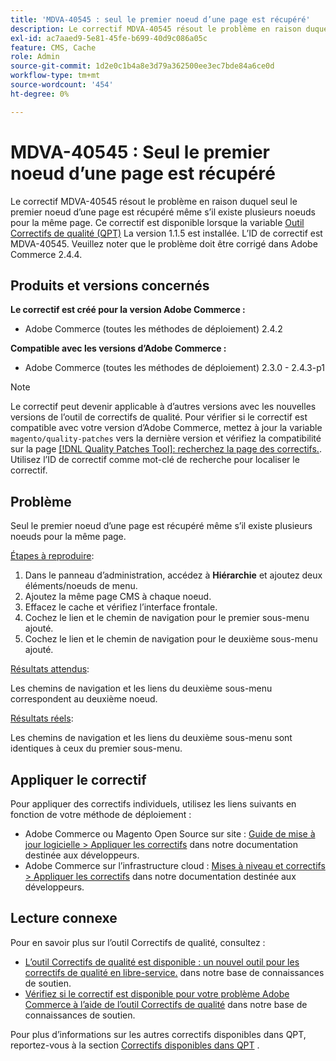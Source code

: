 ```yaml
---
title: 'MDVA-40545 : seul le premier noeud d’une page est récupéré'
description: Le correctif MDVA-40545 résout le problème en raison duquel seul le premier noeud d’une page est récupéré même s’il existe plusieurs noeuds pour la même page. Ce correctif est disponible lorsque l’[outil de correctifs de qualité (QPT)](/help/announcements/adobe-commerce-announcements/magento-quality-patches-released-new-tool-to-self-serve-quality-patches.md) 1.1.5 est installé. L’ID de correctif est MDVA-40545. Veuillez noter que le problème doit être corrigé dans Adobe Commerce 2.4.4.
exl-id: ac7aaed9-5e81-45fe-b699-40d9c086a05c
feature: CMS, Cache
role: Admin
source-git-commit: 1d2e0c1b4a8e3d79a362500ee3ec7bde84a6ce0d
workflow-type: tm+mt
source-wordcount: '454'
ht-degree: 0%

---
```


# MDVA-40545 : Seul le premier noeud d’une page est récupéré

Le correctif MDVA-40545 résout le problème en raison duquel seul le premier noeud d’une page est récupéré même s’il existe plusieurs noeuds pour la même page. Ce correctif est disponible lorsque la variable [Outil Correctifs de qualité (QPT)](/help/announcements/adobe-commerce-announcements/magento-quality-patches-released-new-tool-to-self-serve-quality-patches.md) La version 1.1.5 est installée. L’ID de correctif est MDVA-40545. Veuillez noter que le problème doit être corrigé dans Adobe Commerce 2.4.4.

## Produits et versions concernés

**Le correctif est créé pour la version Adobe Commerce :**

* Adobe Commerce (toutes les méthodes de déploiement) 2.4.2

**Compatible avec les versions d’Adobe Commerce :**

* Adobe Commerce (toutes les méthodes de déploiement) 2.3.0 - 2.4.3-p1

>[!NOTE]
>
>Le correctif peut devenir applicable à d’autres versions avec les nouvelles versions de l’outil de correctifs de qualité. Pour vérifier si le correctif est compatible avec votre version d’Adobe Commerce, mettez à jour la variable `magento/quality-patches` vers la dernière version et vérifiez la compatibilité sur la page [[!DNL Quality Patches Tool]: recherchez la page des correctifs.](https://devdocs.magento.com/quality-patches/tool.html#patch-grid). Utilisez l’ID de correctif comme mot-clé de recherche pour localiser le correctif.

## Problème

Seul le premier noeud d’une page est récupéré même s’il existe plusieurs noeuds pour la même page.

<u>Étapes à reproduire</u>:

1. Dans le panneau d’administration, accédez à **Hiérarchie** et ajoutez deux éléments/noeuds de menu.
1. Ajoutez la même page CMS à chaque noeud.
1. Effacez le cache et vérifiez l’interface frontale.
1. Cochez le lien et le chemin de navigation pour le premier sous-menu ajouté.
1. Cochez le lien et le chemin de navigation pour le deuxième sous-menu ajouté.

<u>Résultats attendus</u>:

Les chemins de navigation et les liens du deuxième sous-menu correspondent au deuxième noeud.

<u>Résultats réels</u>:

Les chemins de navigation et les liens du deuxième sous-menu sont identiques à ceux du premier sous-menu.

## Appliquer le correctif

Pour appliquer des correctifs individuels, utilisez les liens suivants en fonction de votre méthode de déploiement :

* Adobe Commerce ou Magento Open Source sur site : [Guide de mise à jour logicielle > Appliquer les correctifs](https://devdocs.magento.com/guides/v2.4/comp-mgr/patching/mqp.html) dans notre documentation destinée aux développeurs.
* Adobe Commerce sur l’infrastructure cloud : [Mises à niveau et correctifs > Appliquer les correctifs](https://devdocs.magento.com/cloud/project/project-patch.html) dans notre documentation destinée aux développeurs.

## Lecture connexe

Pour en savoir plus sur l’outil Correctifs de qualité, consultez :

* [L’outil Correctifs de qualité est disponible : un nouvel outil pour les correctifs de qualité en libre-service.](/help/announcements/adobe-commerce-announcements/magento-quality-patches-released-new-tool-to-self-serve-quality-patches.md) dans notre base de connaissances de soutien.
* [Vérifiez si le correctif est disponible pour votre problème Adobe Commerce à l’aide de l’outil Correctifs de qualité](/help/support-tools/patches-available-in-qpt-tool/check-patch-for-magento-issue-with-magento-quality-patches.md) dans notre base de connaissances de soutien.

Pour plus d’informations sur les autres correctifs disponibles dans QPT, reportez-vous à la section [Correctifs disponibles dans QPT](https://support.magento.com/hc/en-us/sections/360010506631-Patches-available-in-MQP-tool-) .
